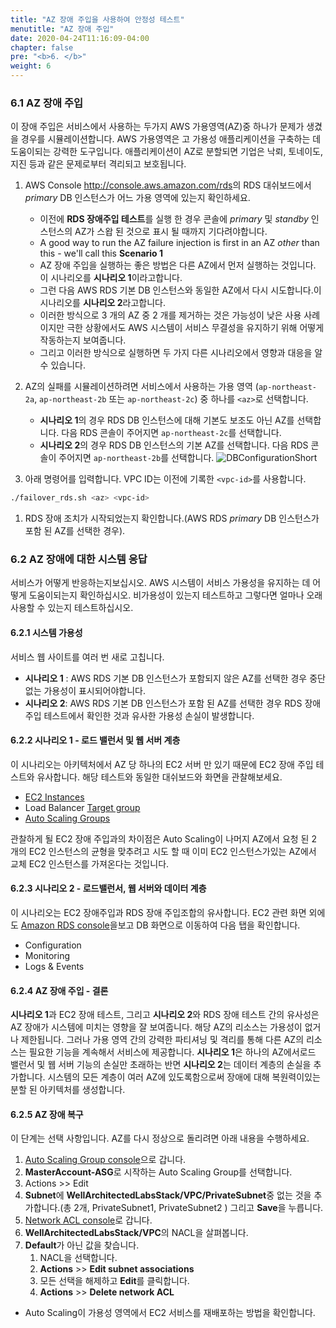 ```yaml
---
title: "AZ 장애 주입을 사용하여 안정성 테스트"
menutitle: "AZ 장애 주입"
date: 2020-04-24T11:16:09-04:00
chapter: false
pre: "<b>6. </b>"
weight: 6
---
```


### 6.1 AZ 장애 주입

이 장애 주입은 서비스에서 사용하는 두가지 AWS 가용영역(AZ)중 하나가 문제가 생겼을 경우를 시뮬레이션합니다. AWS 가용영역은 고 가용성 애플리케이션을 구축하는 데 도움이되는 강력한 도구입니다. 애플리케이션이 AZ로 분할되면 기업은 낙뢰, 토네이도, 지진 등과 같은 문제로부터 격리되고 보호됩니다.

1. AWS Console <http://console.aws.amazon.com/rds>의 RDS 대쉬보드에서 _primary_ DB 인스턴스가 어느 가용 영역에 있는지 확인하세요.
      * 이전에 **RDS 장애주입 테스트**를 실행 한 경우 콘솔에 _primary_ 및 _standby_ 인스턴스의 AZ가 스왑 된 것으로 표시 될 때까지 기다려야합니다.
      * A good way to run the AZ failure injection is first in an AZ _other_ than this - we'll call this **Scenario 1**
      * AZ 장애 주입을 실행하는 좋은 방법은 다른 AZ에서 먼저 실행하는 것입니다. 이 시나리오를 **시나리오 1**이라고합니다.
      * 그런 다음 AWS RDS 기본 DB 인스턴스와 동일한 AZ에서 다시 시도합니다.이 시나리오를 **시나리오 2**라고합니다.
      * 이러한 방식으로 3 개의 AZ 중 2 개를 제거하는 것은 가능성이 낮은 사용 사례이지만 극한 상황에서도 AWS 시스템이 서비스 무결성을 유지하기 위해 어떻게 작동하는지 보여줍니다.
      * 그리고 이러한 방식으로 실행하면 두 가지 다른 시나리오에서 영향과 대응을 알 수 있습니다.
1. AZ의 실패를 시뮬레이션하려면 서비스에서 사용하는 가용 영역 (`ap-northeast-2a`, `ap-northeast-2b` 또는 `ap-northeast-2c`) 중 하나를 `<az>`로 선택합니다.
      * **시나리오 1**의 경우 RDS DB 인스턴스에 대해 기본도 보조도 아닌 AZ를 선택합니다. 다음 RDS 콘솔이 주어지면 `ap-northeast-2c`를 선택합니다.
      * **시나리오 2**의 경우 RDS DB 인스턴스의 기본 AZ를 선택합니다. 다음 RDS 콘솔이 주어지면 `ap-northeast-2b`를 선택합니다.
      ![DBConfigurationShort](/Reliability/300_Testing_for_Resiliency_of_EC2_RDS_and_S3/Images/DBConfigurationShort.png)

1. 아래 명령어를 입력합니다. VPC ID는 이전에 기록한 `<vpc-id>`를 사용합니다.

```bash
./failover_rds.sh <az> <vpc-id>
```

1. RDS 장애 조치가 시작되었는지 확인합니다.(AWS RDS _primary_ DB 인스턴스가 포함 된 AZ를 선택한 경우).

### 6.2 AZ 장애에 대한 시스템 응답

서비스가 어떻게 반응하는지보십시오. AWS 시스템이 서비스 가용성을 유지하는 데 어떻게 도움이되는지 확인하십시오. 비가용성이 있는지 테스트하고 그렇다면 얼마나 오래 사용할 수 있는지 테스트하십시오.

#### 6.2.1 시스템 가용성

서비스 웹 사이트를 여러 번 새로 고칩니다.

* **시나리오 1** : AWS RDS 기본 DB 인스턴스가 포함되지 않은 AZ를 선택한 경우 중단없는 가용성이 표시되어야합니다.
* **시나리오 2**: AWS RDS 기본 DB 인스턴스가 포함 된 AZ를 선택한 경우 RDS 장애 주입 테스트에서 확인한 것과 유사한 가용성 손실이 발생합니다.

#### 6.2.2 시나리오 1 - 로드 밸런서 및 웹 서버 계층

이 시나리오는 아키텍처에서 AZ 당 하나의 EC2 서버 만 있기 때문에 EC2 장애 주입 테스트와 유사합니다. 해당 테스트와 동일한 대쉬보드와 화면을 관찰해보세요.

* [EC2 Instances](http://console.aws.amazon.com/ec2/v2/home?region=ap-northeast-2#Instances:)
* Load Balancer [Target group](http://console.aws.amazon.com/ec2/v2/home?region=ap-northeast-2#TargetGroups:)
* [Auto Scaling Groups](http://console.aws.amazon.com/ec2/autoscaling/home?region=ap-northeast-2#AutoScalingGroups:)

관찰하게 될 EC2 장애 주입과의 차이점은 Auto Scaling이 나머지 AZ에서 요청 된 2 개의 EC2 인스턴스의 균형을 맞추려고 시도 할 때 이미 EC2 인스턴스가있는 AZ에서 교체 EC2 인스턴스를 가져온다는 것입니다.

#### 6.2.3 시나리오 2 - 로드밸런서, 웹 서버와 데이터 계층

이 시나리오는 EC2 장애주입과 RDS 장애 주입조합의 유사합니다. EC2 관련 화면 외에도 [Amazon RDS console](http://console.aws.amazon.com/rds)을보고 DB 화면으로 이동하여 다음 탭을 확인합니다.

* Configuration
* Monitoring
* Logs & Events

#### 6.2.4 AZ 장애 주입 - 결론

**시나리오 1**과 EC2 장애 테스트, 그리고 **시나리오 2**와 RDS 장애 테스트 간의 유사성은 AZ 장애가 시스템에 미치는 영향을 잘 보여줍니다. 해당 AZ의 리소스는 가용성이 없거나 제한됩니다. 그러나 가용 영역 간의 강력한 파티셔닝 및 격리를 통해 다른 AZ의 리소스는 필요한 기능을 계속해서 서비스에 제공합니다. **시나리오 1**은 하나의 AZ에서로드 밸런서 및 웹 서버 기능의 손실만 초래하는 반면 **시나리오 2**는 데이터 계층의 손실을 추가합니다. 시스템의 모든 계층이 여러 AZ에 있도록함으로써 장애에 대해 복원력이있는 분할 된 아키텍처를 생성합니다.

#### 6.2.5 AZ 장애 복구

이 단계는 선택 사항입니다. AZ를 다시 정상으로 돌리려면 아래 내용을 수행하세요.

1. [Auto Scaling Group console](http://console.aws.amazon.com/ec2/autoscaling/home?region=ap-northeast-2#AutoScalingGroups:)으로 갑니다.
1. **MasterAccount-ASG**로 시작하는 Auto Scaling Group를 선택합니다.
1. Actions >> Edit
1. **Subnet**에 **WellArchitectedLabsStack/VPC/PrivateSubnet**중 없는 것을 추가합니다.(총 2개, PrivateSubnet1, PrivateSubnet2 ) 그리고 **Save**을 누릅니다.
1. [Network ACL console](https://ap-northeast-2.console.aws.amazon.com/vpc/home?region=ap-northeast-2#acls:)로 갑니다.
1. **WellArchitectedLabsStack/VPC**의 NACL을 살펴봅니다.
1.  **Default**가 아닌 값을 찾습니다.
      1. NACL을 선택합니다.
      1. **Actions** >> **Edit subnet associations**
      1. 모든 선택을 해제하고 **Edit**를 클릭합니다.
      1. **Actions** >> **Delete network ACL**

* Auto Scaling이 가용성 영역에서 EC2 서비스를 재배포하는 방법을 확인합니다.